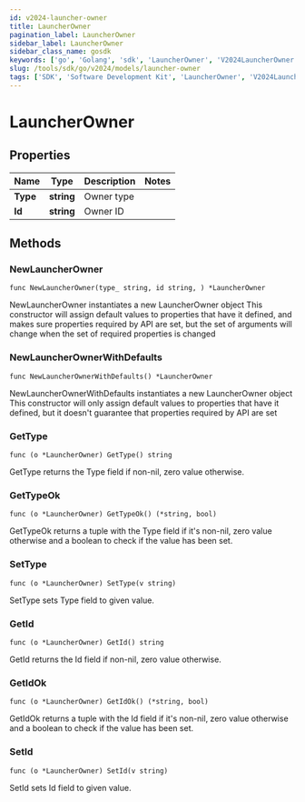 ```yaml
---
id: v2024-launcher-owner
title: LauncherOwner
pagination_label: LauncherOwner
sidebar_label: LauncherOwner
sidebar_class_name: gosdk
keywords: ['go', 'Golang', 'sdk', 'LauncherOwner', 'V2024LauncherOwner'] 
slug: /tools/sdk/go/v2024/models/launcher-owner
tags: ['SDK', 'Software Development Kit', 'LauncherOwner', 'V2024LauncherOwner']
---
```


# LauncherOwner

## Properties

Name | Type | Description | Notes
------------ | ------------- | ------------- | -------------
**Type** | **string** | Owner type | 
**Id** | **string** | Owner ID | 

## Methods

### NewLauncherOwner

`func NewLauncherOwner(type_ string, id string, ) *LauncherOwner`

NewLauncherOwner instantiates a new LauncherOwner object
This constructor will assign default values to properties that have it defined,
and makes sure properties required by API are set, but the set of arguments
will change when the set of required properties is changed

### NewLauncherOwnerWithDefaults

`func NewLauncherOwnerWithDefaults() *LauncherOwner`

NewLauncherOwnerWithDefaults instantiates a new LauncherOwner object
This constructor will only assign default values to properties that have it defined,
but it doesn't guarantee that properties required by API are set

### GetType

`func (o *LauncherOwner) GetType() string`

GetType returns the Type field if non-nil, zero value otherwise.

### GetTypeOk

`func (o *LauncherOwner) GetTypeOk() (*string, bool)`

GetTypeOk returns a tuple with the Type field if it's non-nil, zero value otherwise
and a boolean to check if the value has been set.

### SetType

`func (o *LauncherOwner) SetType(v string)`

SetType sets Type field to given value.


### GetId

`func (o *LauncherOwner) GetId() string`

GetId returns the Id field if non-nil, zero value otherwise.

### GetIdOk

`func (o *LauncherOwner) GetIdOk() (*string, bool)`

GetIdOk returns a tuple with the Id field if it's non-nil, zero value otherwise
and a boolean to check if the value has been set.

### SetId

`func (o *LauncherOwner) SetId(v string)`

SetId sets Id field to given value.



